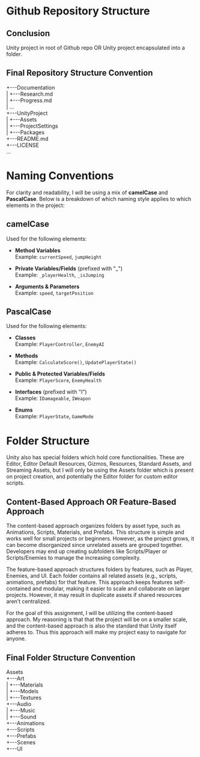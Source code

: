# Github Repository Structure

## Conclusion
Unity project in root of Github repo OR Unity project encapsulated into a folder.

## Final Repository Structure Convention
+---Documentation\
|   +---Research.md\
|   +---Progress.md\
|   ...\
+---UnityProject\
|   +---Assets\
|   +---ProjectSettings\
|   +---Packages\
+---README.md\
+---LICENSE\
...


# Naming Conventions
For clarity and readability, I will be using a mix of **camelCase** and **PascalCase**. Below is a breakdown of which naming style applies to which elements in the project:

## **camelCase**  
Used for the following elements:

- **Method Variables**  
  Example: `currentSpeed`, `jumpHeight`

- **Private Variables/Fields** (prefixed with "_")  
  Example: `_playerHealth`, `_isJumping`

- **Arguments & Parameters**  
  Example: `speed`, `targetPosition`


## **PascalCase**  
Used for the following elements:

- **Classes**  
  Example: `PlayerController`, `EnemyAI`

- **Methods**  
  Example: `CalculateScore()`, `UpdatePlayerState()`

- **Public & Protected Variables/Fields**  
  Example: `PlayerScore`, `EnemyHealth`

- **Interfaces** (prefixed with "I")  
  Example: `IDamageable`, `IWeapon`

- **Enums**  
  Example: `PlayerState`, `GameMode`


# Folder Structure
Unity also has special folders which hold core functionalities. These are Editor, Editor Default Resources, Gizmos, Resources, Standard Assets, and Streaming Assets,
but I will only be using the Assets folder which is present on project creation, and potentially the Editor folder for custom editor scripts.

## Content-Based Approach OR Feature-Based Approach
The content-based approach organizes folders by asset type, such as Animations, Scripts, Materials, and Prefabs. This structure is simple and works well for small projects or beginners. However, as the project grows, it can become disorganized since unrelated assets are grouped together. Developers may end up creating subfolders like Scripts/Player or Scripts/Enemies to manage the increasing complexity.

The feature-based approach structures folders by features, such as Player, Enemies, and UI. Each folder contains all related assets (e.g., scripts, animations, prefabs) for that feature. This approach keeps features self-contained and modular, making it easier to scale and collaborate on larger projects. However, it may result in duplicate assets if shared resources aren’t centralized.

For the goal of this assignment, I will be utilizing the content-based approach. My reasoning is that that the project will be on a smaller scale, and the content-based approach is also the standard that Unity itself adheres to. Thus this approach will make my project easy to navigate for anyone.

## Final Folder Structure Convention
Assets\
+---Art\
|   +---Materials\
|   +---Models\
|   +---Textures\
+---Audio\
|   +---Music\
|   +---Sound\
+---Animations\
+---Scripts\
+---Prefabs\
+---Scenes\
+---UI